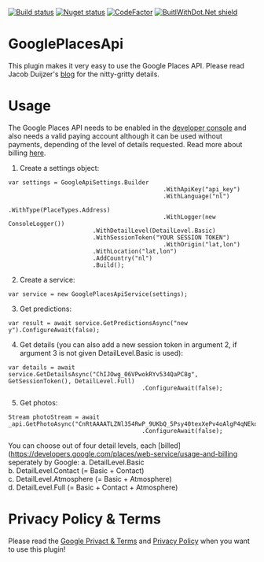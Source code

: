 [![Build status](https://ci.appveyor.com/api/projects/status/o8vur836rgftafau/branch/master?svg=true)](https://ci.appveyor.com/project/jacobduijzer/googleplacesapi-exe2x/branch/master) [![Nuget status](https://buildstats.info/nuget/GooglePlacesApi?includePreReleases=true)](https://www.nuget.org/packages/GooglePlacesApi/) [![CodeFactor](https://www.codefactor.io/repository/github/jacobduijzer/googleplacesapi/badge)](https://www.codefactor.io/repository/github/jacobduijzer/googleplacesapi) [![BuitlWithDot.Net shield](https://builtwithdot.net/project/82/googleplacesapi/badge)](https://builtwithdot.net/project/82/googleplacesapi)

# GooglePlacesApi

This plugin makes it very easy to use the Google Places API. Please read Jacob Duijzer's [blog](https://blog.duijzer.com/posts/google-places-api/) for the nitty-gritty details.

# Usage

The Google Places API needs to be enabled in the [developer console](https://console.cloud.google.com/) and also needs a valid paying account although it can be used without payments, depending of the level of details requested. Read more about billing [here](https://developers.google.com/places/web-service/usage-and-billing). 


1. Create a settings object:

```
var settings = GoogleApiSettings.Builder
                                            .WithApiKey("api_key")
                                            .WithLanguage("nl")
                                            .WithType(PlaceTypes.Address)
                                            .WithLogger(new ConsoleLogger())
					    .WithDetailLevel(DetailLevel.Basic)
					    .WithSessionToken("YOUR SESSION TOKEN")
                                            .WithOrigin("lat,lon")
					    .WithLocation("lat,lon")
					    .AddCountry("nl")
					    .Build();
```

2. Create a service:

```
var service = new GooglePlacesApiService(settings);
```

3. Get predictions:

```
var result = await service.GetPredictionsAsync("new y").ConfigureAwait(false);
```

4. Get details (you can also add a new session token in argument 2, if argument 3 is not given DetailLevel.Basic is used):

```
var details = await service.GetDetailsAsync("ChIJOwg_06VPwokRYv534QaPC8g", GetSessionToken(), DetailLevel.Full)
                                      .ConfigureAwait(false);
```
5. Get photos:

```
Stream photoStream = await _api.GetPhotoAsync("CnRtAAAATLZNl354RwP_9UKbQ_5Psy40texXePv4oAlgP4qNEkdIrkyse7rPXYGd9D_Uj1rVsQdWT4oRz4QrYAJNpFX7rzqqMlZw2h2E2y5IKMUZ7ouD_SlcHxYq1yL4KbKUv3qtWgTK0A6QbGh87GB3sscrHRIQiG2RrmU_jF4tENr9wGS_YxoUSSDrYjWmrNfeEHSGSc3FyhNLlBU")
									  .ConfigureAwait(false);
```
You can choose out of four detail levels, each [billed](https://developers.google.com/places/web-service/usage-and-billing seperately by Google:
a. DetailLevel.Basic  
b. DetailLevel.Contact (= Basic + Contact)  
c. DetailLevel.Atmosphere (= Basic + Atmosphere)  
d. DetailLevel.Full (= Basic + Contact + Atmosphere)  

# Privacy Policy & Terms

Please read the [Google Privact & Terms](https://policies.google.com/terms?hl=en) and [Privacy Policy](https://policies.google.com/privacy) when you want to use this plugin!
